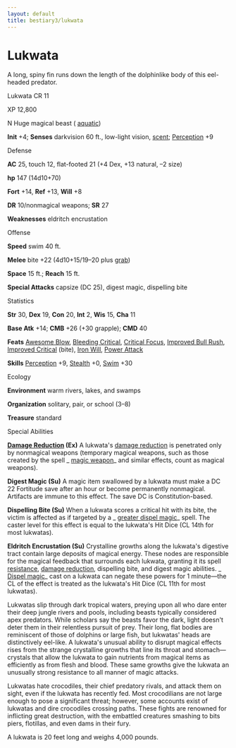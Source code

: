 ```yaml
---
layout: default
title: bestiary3/lukwata
---
```

# Lukwata

A long, spiny fin runs down the length of the dolphinlike body of this eel-headed predator.

Lukwata CR 11

XP 12,800

N Huge magical beast ( [aquatic](monsters/creatureTypes#_aquatic-subtype))

**Init** +4; **Senses** darkvision 60 ft., low-light vision, [scent](monsters/universalMonsterRules#_scent); [Perception](skills/perception#_perception) +9

Defense

**AC** 25, touch 12, flat-footed 21 (+4 Dex, +13 natural, –2 size)

**hp** 147 (14d10+70)

**Fort** +14, **Ref** +13, **Will** +8

**DR** 10/nonmagical weapons; **SR** 27

**Weaknesses** eldritch encrustation

Offense

**Speed** swim 40 ft.

**Melee** bite +22 (4d10+15/19–20 plus [grab](monsters/universalMonsterRules#_grab))

**Space** 15 ft.; **Reach** 15 ft.

**Special Attacks** capsize (DC 25), digest magic, dispelling bite

Statistics

**Str** 30, **Dex** 19, **Con** 20, **Int** 2, **Wis** 15, **Cha** 11

**Base Atk** +14; **CMB** +26 (+30 grapple); **CMD** 40

**Feats** [Awesome Blow](monsters/monsterFeats#_awesome-blow), [Bleeding Critical](feats#_bleeding-critical), [Critical Focus](feats#_critical-focus), [Improved Bull Rush](feats#_improved-bull-rush), [Improved Critical](feats#_improved-critical) (bite), [Iron Will](feats#_iron-will), [Power Attack](feats#_power-attack)

**Skills** [Perception](skills/perception#_perception) +9, [Stealth](skills/stealth#_stealth) +0, [Swim](skills/swim#_swim) +30

Ecology

**Environment** warm rivers, lakes, and swamps

**Organization** solitary, pair, or school (3–8)

**Treasure** standard

Special Abilities

**[Damage Reduction](monsters/universalMonsterRules#_damage-reduction-(ex-or-su)) (Ex)** A lukwata's [damage reduction](monsters/universalMonsterRules#_damage-reduction-(ex-or-su)) is penetrated only by nonmagical weapons (temporary magical weapons, such as those created by the spell _ [magic weapon](spells/magicWeapon#_magic-weapon)_ and similar effects, count as magical weapons).

**Digest Magic (Su)** A magic item swallowed by a lukwata must make a DC 22 Fortitude save after an hour or become permanently nonmagical. Artifacts are immune to this effect. The save DC is Constitution-based.

**Dispelling Bite (Su)** When a lukwata scores a critical hit with its bite, the victim is affected as if targeted by a _ [greater dispel magic](spells/dispelMagic#_dispel-magic-greater)_ spell. The caster level for this effect is equal to the lukwata's Hit Dice (CL 14th for most lukwatas).

**Eldritch Encrustation (Su)** Crystalline growths along the lukwata's digestive tract contain large deposits of magical energy. These nodes are responsible for the magical feedback that surrounds each lukwata, granting it its spell [resistance](monsters/universalMonsterRules#_resistance), [damage reduction](monsters/universalMonsterRules#_damage-reduction-(ex-or-su)), dispelling bite, and digest magic abilities. _ [Dispel magic](spells/dispelMagic#_dispel-magic)_ cast on a lukwata can negate these powers for 1 minute—the CL of the effect is treated as the lukwata's Hit Dice (CL 11th for most lukwatas).

Lukwatas slip through dark tropical waters, preying upon all who dare enter their deep jungle rivers and pools, including beasts typically considered apex predators. While scholars say the beasts favor the dark, light doesn't deter them in their relentless pursuit of prey. Their long, flat bodies are reminiscent of those of dolphins or large fish, but lukwatas' heads are distinctively eel-like. A lukwata's unusual ability to disrupt magical effects rises from the strange crystalline growths that line its throat and stomach—crystals that allow the lukwata to gain nutrients from magical items as efficiently as from flesh and blood. These same growths give the lukwata an unusually strong resistance to all manner of magic attacks.

Lukwatas hate crocodiles, their chief predatory rivals, and attack them on sight, even if the lukwata has recently fed. Most crocodilians are not large enough to pose a significant threat; however, some accounts exist of lukwatas and dire crocodiles crossing paths. These fights are renowned for inflicting great destruction, with the embattled creatures smashing to bits piers, flotillas, and even dams in their fury.

A lukwata is 20 feet long and weighs 4,000 pounds.

